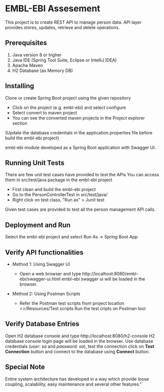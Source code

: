 # EMBL-EBI Assesement

This project is to create REST API to manage person data. API layer provides stores, updates, retrieve and delete operations.

## Prerequisites
1. Java version 8 or higher
2. Java IDE (Spring Tool Suite, Eclipse or IntelliJ IDEA)
3. Apache Maven
4. H2 Database (as Memory DB)

## Installing
Clone or create Spring Boot project using the given repository

* Click on the project (e.g. embl-ebi) and select configure
* Select convert to maven project
* You can see the converted maven projects in the Project explorer section

(Update the database credentials in the application.properties file before build the embl-ebi project)

embl-ebi module developed as a Spring Boot application with Swagger UI.

## Running Unit Tests
There are few unit test cases have provided to test the APIs
You can access them in src/test/java package in the embl-ebi project

* First clean and build the embl-ebi project
* Go to the PersonControllerTest in src/test/java/
* Right click on test class, "Run as" > Junit test

Given test cases are provided to test all the person management API calls.

## Deployment and Run
Select the embl-ebi project and select Run As -> Spring Boot App

## Verify API functionalities
* Method 1: Using Swagger UI
    - Open a web browser and type http://localhost:8080/embl-ebi/swagger-ui.html 
    embl-ebi swagger ui will be loaded in the browser.

* Method 2: Using Postman Scripts
    - Refer the Postman test scripts from project location <<Project-root>>/Resources/Test scripts
    Run the test cripts on Postman tool
    
## Verify Database Entries
Open H2 database console and type http://localhost:8080/h2-console
H2 database console login page will be loaded in the browser.
Use database credentials (*user: sa* and *password: sa*), test the connection click on **Test Connection** button and connect to the database using **Connect** button.

## Special Note
Entire system architecture has developed in a way which provide loose coupling, scalability, easy maintenance and several other features."

